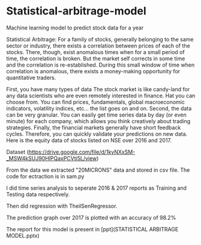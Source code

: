 # Statistical-arbitrage-model

Machine learning model to predict stock data for a year


Statistical Arbitrage: For a family of stocks, generally belonging to the same sector or industry, there exists a correlation between prices of each of the stocks. There, though, exist anomalous times when for a small period of time, the correlation is broken. But the market self corrects in some time and the correlation is re-established. During this small window of time when correlation is anomalous, there exists a money-making opportunity for quantitative traders.

First, you have many types of data The stock market is like candy-land for any data scientists who are even remotely interested in finance. Hat you can choose from. You can find prices, fundamentals, global macroeconomic indicators, volatility indices, etc… the list goes on and on. Second, the data can be very granular. You can easily get time series data by day (or even minute) for each company, which allows you think creatively about trading strategies. Finally, the financial markets generally have short feedback cycles. Therefore, you can quickly validate your predictions on new data. Here is the equity data of stocks listed on NSE over 2016 and 2017.

Dataset (https://drive.google.com/file/d/1kyNXxSM-_MSW4kSUJ90HlPQaxPCVti5L/view)

From the data we extracted "20MICRONS" data and stored in csv file. The code for ectraction is in sam.py

I did time series analysis to seperate 2016 & 2017 reports as Training and Testing data respectively.

Then did regression with TheilSenRegressor.

The prediction graph over 2017 is plotted with an accuracy of 98.2%

The report for this model is present in [ppt](STATISTICAL ARBITRAGE MODEL.pptx)
